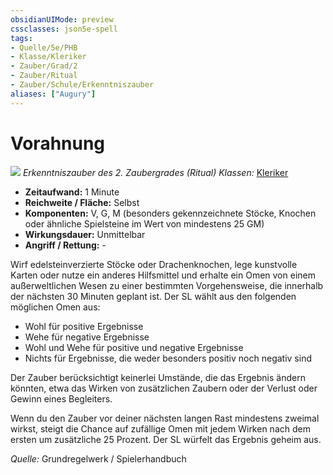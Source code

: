 ```yaml
---
obsidianUIMode: preview
cssclasses: json5e-spell
tags:
- Quelle/5e/PHB
- Klasse/Kleriker
- Zauber/Grad/2
- Zauber/Ritual
- Zauber/Schule/Erkenntniszauber
aliases: ["Augury"]
---
```

# Vorahnung
![](../../../99%20-%20Setup/Files/Bildersammlung/Symbolik/Erkenntniszauber.webp#token)
*Erkenntniszauber des 2. Zaubergrades (Ritual)*
*Klassen:* [Kleriker](../Charakteroptionen/Klassen/Kleriker.md)
- **Zeitaufwand:** 1 Minute
- **Reichweite / Fläche:** Selbst
- **Komponenten:** V, G, M (besonders gekennzeichnete Stöcke, Knochen oder ähnliche Spielsteine im Wert von mindestens 25 GM)
- **Wirkungsdauer:** Unmittelbar
- **Angriff / Rettung:** -

Wirf edelsteinverzierte Stöcke oder Drachenknochen, lege kunstvolle Karten oder nutze ein anderes Hilfsmittel und erhalte ein Omen von einem außerweltlichen Wesen zu einer bestimmten Vorgehensweise, die innerhalb der nächsten 30 Minuten geplant ist. Der SL wählt aus den folgenden möglichen Omen aus:

- Wohl für positive Ergebnisse
- Wehe für negative Ergebnisse
- Wohl und Wehe für positive und negative Ergebnisse
- Nichts für Ergebnisse, die weder besonders positiv noch negativ sind

Der Zauber berücksichtigt keinerlei Umstände, die das Ergebnis ändern könnten, etwa das Wirken von zusätzlichen Zaubern oder der Verlust oder Gewinn eines Begleiters.

Wenn du den Zauber vor deiner nächsten langen Rast mindestens zweimal wirkst, steigt die Chance auf zufällige Omen mit jedem Wirken nach dem ersten um zusätzliche 25 Prozent. Der SL würfelt das Ergebnis geheim aus.

 *Quelle:* Grundregelwerk / Spielerhandbuch